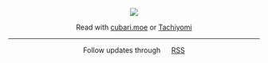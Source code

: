 <p align=center>
 <img src="https://emojipedia-us.s3.dualstack.us-west-1.amazonaws.com/thumbs/240/twitter/322/open-book_1f4d6.png">
</p>

<p align=center>
Read with <a href="https://cubari.moe">cubari.moe</a> or <a href="https://tachiyomi.org">Tachiyomi</a>
</p>

---

<p align=center>
  Follow updates through <img src="https://external-content.duckduckgo.com/iu/?u=https://www.clker.com/cliparts/q/I/J/w/u/X/rss-icon-hi.png&f=1&nofb=1" style="height:1em; width:1em" > 
  <a href="https://github.com/wsu808/wsu_cubari/commits.atom">RSS</a>
</p>

